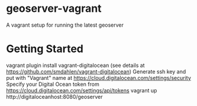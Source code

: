 geoserver-vagrant
=================

A vagrant setup for running the latest geoserver

Getting Started
===============

vagrant plugin install vagrant-digitalocean (see details at https://github.com/smdahlen/vagrant-digitalocean)
Generate ssh key and put with "Vagrant" name at https://cloud.digitalocean.com/settings/security 
Specify your Digital Ocean token from https://cloud.digitalocean.com/settings/api/tokens
vagrant up
http://digitaloceanhost:8080/geoserver

